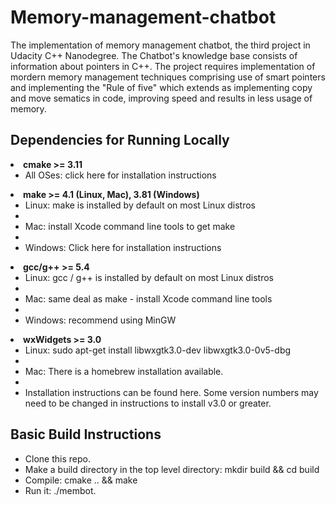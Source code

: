 # Memory-management-chatbot

<p>The implementation of memory management chatbot, the third project in Udacity C++ Nanodegree. The Chatbot's knowledge base consists of information about pointers in C++. The project requires implementation of mordern memory management techniques comprising use of smart pointers and implementing the "Rule of five" which extends as implementing copy and move sematics in code, improving speed and results in less usage of memory.</p>

<h2>Dependencies for Running Locally</h2>



<li><b>cmake >= 3.11</b>
        <ul>
            <li>All OSes: click here for installation instructions</li>
        </ul>
</li>

<li>
    <b>make >= 4.1 (Linux, Mac), 3.81 (Windows)</b>
        <ul>
            <li>Linux: make is installed by default on most Linux distros</li>
        
<li>
            <li>Mac: install Xcode command line tools to get make</li>
    </li>
    <li>
            <li>Windows: Click here for installation instructions</li>
</ul>
    </li>

<li><b>gcc/g++ >= 5.4</b>
        <ul>
            <li>Linux: gcc / g++ is installed by default on most Linux distros</li>
        
<li>
            <li>Mac: same deal as make - install Xcode command line tools</li>
    </li>
    <li>
            <li>Windows: recommend using MinGW</li>
</ul>
    </li>

<li><b>wxWidgets >= 3.0</b>
        <ul>
            <li>Linux: sudo apt-get install libwxgtk3.0-dev libwxgtk3.0-0v5-dbg</li>
        
<li>
            <li>Mac: There is a homebrew installation available.</li>
    </li>
    <li>
            <li>Installation instructions can be found here. Some version numbers may need to be changed in instructions to install v3.0 or greater.</li>
    </li>
</ul>
    </li>

<h2>Basic Build Instructions</h2>
<ul>
    <li>Clone this repo.</li>
    <li>Make a build directory in the top level directory: mkdir build && cd build</li>
    <li>Compile: cmake .. && make</li>
    <li>Run it: ./membot.</li>
</ul>

